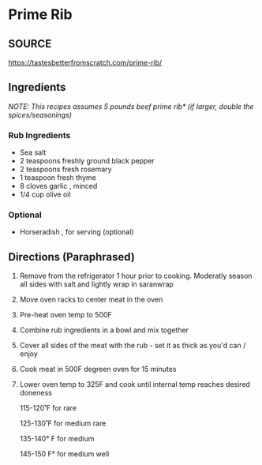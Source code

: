 # Prime Rib #

## SOURCE ##

https://tastesbetterfromscratch.com/prime-rib/

## Ingredients ##

_NOTE: This recipes assumes 5 pounds beef prime rib* (if larger, double the spices/seasonings)_

### Rub Ingredients ###
- Sea salt
- 2 teaspoons freshly ground black pepper
- 2 teaspoons fresh rosemary
- 1 teaspoon fresh thyme
- 8 cloves garlic , minced
- 1/4 cup olive oil

### Optional ###
- Horseradish , for serving (optional)

## Directions (Paraphrased) ##

1. Remove from the refrigerator 1 hour prior to cooking. Moderatly season all sides with salt and lightly wrap in saranwrap
2. Move oven racks to center meat in the oven
3. Pre-heat oven temp to 500F
4. Combine rub ingredients in a bowl and mix together
5. Cover all sides of the meat with the rub - set it as thick as you'd can / enjoy
6. Cook meat in 500F degreen oven for 15 minutes
7. Lower oven temp to 325F and cook until internal temp reaches desired doneness

   115-120˚F for rare
   
   125-130˚F for medium rare
   
   135-140° F for medium
   
   145-150 F° for medium well
